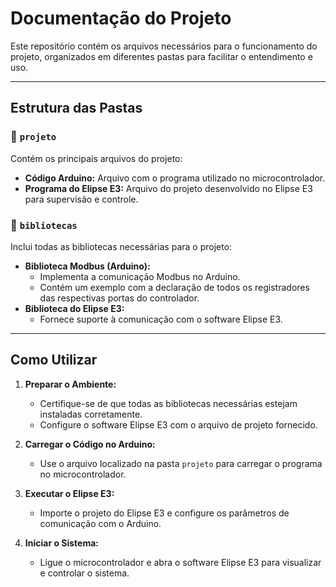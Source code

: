 # Documentação do Projeto

Este repositório contém os arquivos necessários para o funcionamento do projeto, organizados em diferentes pastas para facilitar o entendimento e uso.

---

## Estrutura das Pastas

### 📂 `projeto`
Contém os principais arquivos do projeto:
- **Código Arduino:** Arquivo com o programa utilizado no microcontrolador.
- **Programa do Elipse E3:** Arquivo do projeto desenvolvido no Elipse E3 para supervisão e controle.

### 📂 `bibliotecas`
Inclui todas as bibliotecas necessárias para o projeto:
- **Biblioteca Modbus (Arduino):** 
  - Implementa a comunicação Modbus no Arduino.
  - Contém um exemplo com a declaração de todos os registradores das respectivas portas do controlador.
- **Biblioteca do Elipse E3:** 
  - Fornece suporte à comunicação com o software Elipse E3.

---

## Como Utilizar

1. **Preparar o Ambiente:**
   - Certifique-se de que todas as bibliotecas necessárias estejam instaladas corretamente.
   - Configure o software Elipse E3 com o arquivo de projeto fornecido.

2. **Carregar o Código no Arduino:**
   - Use o arquivo localizado na pasta `projeto` para carregar o programa no microcontrolador.

3. **Executar o Elipse E3:**
   - Importe o projeto do Elipse E3 e configure os parâmetros de comunicação com o Arduino.

4. **Iniciar o Sistema:**
   - Ligue o microcontrolador e abra o software Elipse E3 para visualizar e controlar o sistema.

